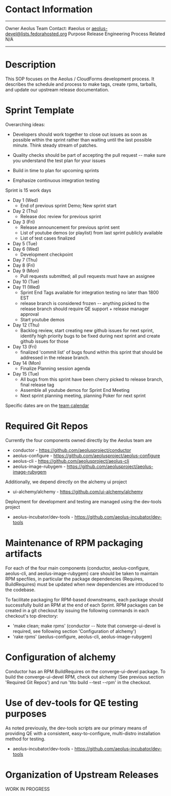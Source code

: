 # Contact Information

  ---------- -----------------------------
  Owner      Aeolus Team
  Contact:   \#aeolus or aeolus-devel@lists.fedorahosted.org
  Purpose    Release Engineering Process
  Related    N/A
  ---------- -----------------------------

# Description

This SOP focuses on the Aeolus / CloudForms development process. It
describes the schedule and process to make tags, create rpms, tarballs,
and update our upstream release documentation.

# Sprint Template

Overarching ideas:  

- Developers should work together to close out issues as soon as possible within the sprint rather than waiting until the last possible minute.  Think steady stream of patches.

- Quality checks should be part of accepting the pull request -- make sure you understand the test plan for your issues

- Build in time to plan for upcoming sprints

- Emphasize continuous integration testing

Sprint is 15 work days 

- Day 1 (Wed)
    - End of previous sprint Demo; New sprint start
- Day 2 (Thu)
    - Release doc review for previous sprint
- Day 3 (Fri)
    -  Release announcement for previous sprint sent<br>
    -  List of youtube demos (or playlist) from last sprint publicly available<br>
    -  List of test cases finalized
- Day 5 (Tue) 
- Day 6 (Wed)
    - Development checkpoint
- Day 7 (Thu)
- Day 8 (Fri)
- Day 9 (Mon)
    - Pull requests submitted; all pull requests must have an assignee
- Day 10 (Tue)
- Day 11 (Wed)
    - Sprint End Tags available for integration testing no later than 1800 EST
    - release branch is considered frozen -- anything picked to the release branch should require QE support + release manager approval
    - Start youtube demos
- Day 12 (Thu)
    - Backlog review, start creating new github issues for next sprint, identify high priority bugs to be fixed during next sprint and create github issues for those
- Day 13 (Fri)
    - finalized 'commit list' of bugs found within this sprint that should be addressed in the release branch.
- Day 14 (Mon)
    - Finalize Planning session agenda
- Day 15 (Tue)
    - All bugs from this sprint have been cherry picked to release branch, final release tag
    - Assemble all youtube demos for Sprint End Meeting
    - Next sprint planning meeting, planning Poker for next sprint


Specific dates are on the [team calendar](https://aeolusproject.org/TBD)

# Required Git Repos

Currently the four components owned directly by the Aeolus team are

 - conductor - https://github.com/aeolusproject/conductor
 - aeolus-configure - https://github.com/aeolusproject/aeolus-configure
 - aeolus-cli - https://github.com/aeolusproject/aeolus-cli
 - aeolus-image-rubygem - https://github.com/aeolusproject/aeolus-image-rubygem

Additionally, we depend directly on the alchemy ui project

 - ui-alchemy/alchemy - https://github.com/ui-alchemy/alchemy 

Deployment for development and testing are managed using the dev-tools project

 - aeolus-incubator/dev-tools - https://github.com/aeolus-incubator/dev-tools 

# Maintenance of RPM packaging artifacts

For each of the four main components (conductor, aeolus-configure, aeolus-cli, and aeolus-image-rubygem) care should be taken to maintain RPM specfiles, in particular the package dependencies (Requires, BuildRequires) must be updated when new dependencies are introduced to the codebase.

To facilitate packaging for RPM-based downstreams, each package should successfully build an RPM at the end of each Sprint. RPM packages can be created in a git checkout by issuing the following commands in each checkout's top directory:

 - 'make clean; make rpms' (conductor -- Note that converge-ui-devel is required, see following section 'Configuration of alchemy')
 - 'rake rpms' (aeolus-configure, aeolus-cli, aeolus-image-rubygem)

# Configuration of alchemy

Conductor has an RPM BuildRequires on the converge-ui-devel package. To build the converge-ui-devel RPM, check out alchemy (See previous section 'Required Git Repos') and run 'tito build --test --rpm' in the checkout.

# Use of dev-tools for QE testing purposes

As noted previously, the dev-tools scripts are our primary means of providing QE with a consistent, easy-to-configure, multi-distro installation method for testing.

 - aeolus-incubator/dev-tools - https://github.com/aeolus-incubator/dev-tools 

# Organization of Upstream Releases

WORK IN PROGRESS
